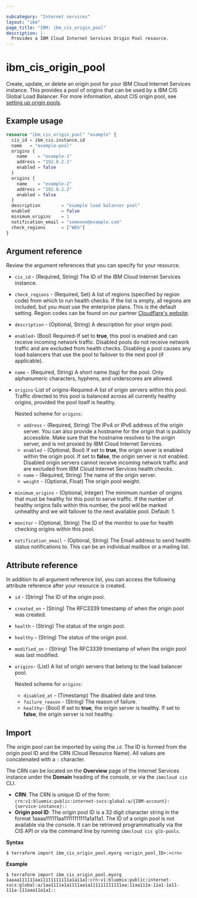 ```yaml
---

subcategory: "Internet services"
layout: "ibm"
page_title: "IBM: ibm_cis_origin_pool"
description: |-
  Provides a IBM Cloud Internet Services Origin Pool resource.
---
```


# ibm_cis_origin_pool
Create, update, or delete an origin pool for your IBM Cloud Internet Services instance. This provides a pool of origins that can be used by a IBM CIS Global Load Balancer. For more information, about CIS origin pool, see [setting up origin pools](https://cloud.ibm.com/docs/cis?topic=cis-glb-features-pools).

## Example usage

```terraform
resource "ibm_cis_origin_pool" "example" {
  cis_id = ibm_cis.instance.id
  name   = "example-pool"
  origins {
    name    = "example-1"
    address = "192.0.2.1"
    enabled = false
  }
  origins {
    name    = "example-2"
    address = "192.0.2.2"
    enabled = false
  }
  description        = "example load balancer pool"
  enabled            = false
  minimum_origins    = 1
  notification_email = "someone@example.com"
  check_regions      = ["WEU"]
}
```

## Argument reference
Review the argument references that you can specify for your resource. 

- `cis_id` - (Required, String) The ID of the IBM Cloud Internet Services instance.
- `check_regions` - (Required, Set) A list of regions (specified by region code) from which to run health checks. If the list is empty, all regions are included, but you must use the enterprise plans. This is the default setting. Region codes can be found on our partner [Cloudflare's website](https://support.cloudflare.com/hc/en-us/articles/115000540888-Load-Balancing-Geographic-Regions).
- `description` - (Optional, String) A description for your origin pool. 
- `enabled`- (Bool) Required-If set to **true**, this pool is enabled and can receive incoming network traffic. Disabled pools do not receive network traffic and are excluded from health checks. Disabling a pool causes any load balancers that use the pool to failover to the next pool (if applicable).
- `name` - (Required, String) A short name (tag) for the pool. Only alphanumeric characters, hyphens, and underscores are allowed.
- `origins`-List of origins-Required-A list of origin servers within this pool. Traffic directed to this pool is balanced across all currently healthy origins, provided the pool itself is healthy.

  Nested scheme for `origins`:
  - `address` - (Required, String) The IPv4 or IPv6 address of the origin server. You can also provide a hostname for the origin that is publicly accessible. Make sure that the hostname resolves to the origin server, and is not proxied by IBM Cloud Internet Services.
  - `enabled` - (Optional, Bool) If set to **true**, the origin sever is enabled within the origin pool. If set to **false**, the origin server is not enabled. Disabled origin servers cannot receive incoming network traffic and are excluded from IBM Cloud Internet Services health checks.
  - `name` - (Required, String) The name of the origin server.
  - `weight` - (Optional, Float) The origin pool weight.
- `minimum_origins` - (Optional, Integer) The minimum number of origins that must be healthy for this pool to serve traffic. If the number of healthy origins falls within this number, the pool will be marked unhealthy and we will failover to the next available pool. Default: 1.
- `monitor` - (Optional, String) The ID of the monitor to use for health checking origins within this pool.
- `notification_email` - (Optional, String) The Email address to send health status notifications to. This can be an individual mailbox or a mailing list.


## Attribute reference
In addition to all argument reference list, you can access the following attribute reference after your resource is created.

- `id` - (String) The ID of the origin pool.
- `created_on` - (String) The RFC3339 timestamp of when the origin pool was created.
- `health` - (String) The status of the origin pool.
- `healthy` - (String) The status of the origin pool.
- `modified_on` - (String) The RFC3339 timestamp of when the origin pool was last modified.
- `origins`- (List) A list of origin servers that belong to the load balancer pool.
 
  Nested scheme for `origins`:
  - `disabled_at` - (Timestamp) The disabled date and time.
  - `failure_reason` - (String) The reason of failure.
  - `healthy`- (Bool) If set to **true**, the origin server is healthy. If set to **false**, the origin server is not healthy.

## Import
The origin pool can be imported by using the `id`. The ID is formed from the origin pool ID and the CRN (Cloud Resource Name). All values are concatenated with a `:` character.

The CRN can be located on the **Overview** page of the Internet Services instance under the **Domain** heading of the console, or via the `ibmcloud cis` CLI.

- **CRN**: The CRN is unique ID of the form: `crn:v1:bluemix:public:internet-svcs:global:a/{IBM-account}:{service-instance}::`
- **Origin pool ID**: The origin pool ID is a 32 digit character string in the format 1aaaa111111aa11111111111a1a11a1. The ID of a origin pool is not available via the console. It can be retrieved programmatically via the CIS API or via the command line by running `ibmcloud cis glb-pools`.

**Syntax**

```
$ terraform import ibm_cis_origin_pool.myorg <origin_pool_ID>:<crn>
```

**Example**

```
$ terraform import ibm_cis_origin_pool.myorg 1aaaa111111aa11111111111a1a11a1:crn:v1:bluemix:public:internet-svcs:global:a/1aa1111a1a1111aa1a111111111111aa:11aa111a-11a1-1a11-111a-111aaa11a1a1::
```
